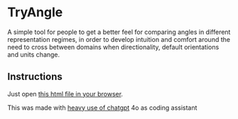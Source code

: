# TryAngle

A simple tool for people to get a better feel for comparing angles in different representation regimes, in order to develop intuition and comfort around the need to cross between domains when directionality, default orientations and units change.

## Instructions

Just open [this html file in your browser](https://raw.githack.com/pondersome/TryAngle/main/TryAngle.html).

This was made with [heavy use of chatgpt](https://chatgpt.com/share/0b204dc2-fb23-4808-b34c-63e4fdb01c99) 4o as coding assistant
